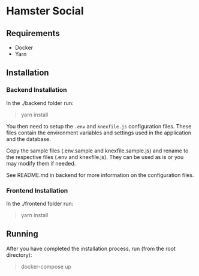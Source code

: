 # Hamster Social

## Requirements

* Docker
* Yarn

## Installation

### Backend Installation

In the ./backend folder run:

> yarn install

You then need to setup the `.env` and `knexfile.js` configuration files. These files contain the environment variables and settings used in the application and the database.

Copy the sample files (.env.sample and knexfile.sample.js) and rename to the respective files (.env and knexfile.js). They can be used as is or you may modify them if needed.

See README.md in backend for more information on the configuration files.

### Frontend Installation

In the ./frontend folder run:

> yarn install

## Running

After you have completed the installation process, run (from the root directory):

> docker-compose up
